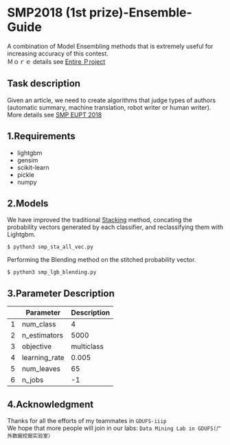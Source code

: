 # SMP2018 (1st prize)-Ensemble-Guide

A combination of Model Ensembling methods that is extremely useful for increasing accuracy of this contest.
</br >Ｍｏｒｅ details see [Entire Ｐroject](https://github.com/Quincy1994/smp2018)

## Task description
Given an article, we need to create algorithms that judge types of authors (automatic summary, machine translation, robot writer or human writer). 
More details see [SMP EUPT 2018](https://www.biendata.com/competition/smpeupt2018/)

## 1.Requirements
* lightgbm
* gensim
* scikit-learn
* pickle
* numpy

## 2.Models
We have improved the traditional [Stacking](https://zhuanlan.zhihu.com/p/26890738 "悬停显示") method, concating the probability vectors generated by each classifier, and reclassifying them with Lightgbm.

    $ python3 smp_sta_all_vec.py
Performing the Blending method on the stitched probability vector.

    $ python3 smp_lgb_blending.py


## 3.Parameter Description
|  | Parameter |Description  |
| ------------ | ------------ | ------------ |
|1|num_class| 4 |
|2|n_estimators| 5000 |
|3|objective| multiclass |
|4|learning_rate| 0.005 |
|5|num_leaves| 65 |
|6|n_jobs| -1 |

## 4.Acknowledgment
Thanks for all the efforts of my teammates in `GDUFS-iiip` 
</br> We hope that more people will join in our labs: `Data Mining Lab in GDUFS(广外数据挖掘实验室）`



